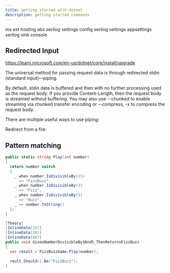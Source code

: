 ```yaml
---
title: getting started with dotnet 
description: getting started commands
---
```


ms ext hosting abs
serilog settings config
serilog settings appsettings
serilog sink console

## Redirected Input

<https://learn.microsoft.com/en-us/dotnet/core/install/upgrade>

The universal method for passing request data is through redirected stdin (standard input)—piping.

By default, stdin data is buffered and then with no further processing used as the request body. If you provide Content-Length, then the request body is streamed without buffering. You may also use --chunked to enable streaming via chunked transfer encoding or --compress, -x to compress the request body.

There are multiple useful ways to use piping:

Redirect from a file:

## Pattern matching

```c#
public static string Play(int number) 
{
  return number switch
  {
    _ when number.IsDivisibleBy(15)
      => "FizzBuzz",
    _ when number.IsDivisibleBy(3)
      => "Fizz",
    _ when number.IsDivisibleBy(5)
      => "Buzz",
    _ => number.ToString()
  };
}
```

```c#
[Theory]
[InlineData(15)]
[InlineData(30)]
[InlineData(60)]
public void GivenNumberDivisibleBy3And5_ThenReturnsFizzBuzz
{
  var result = FizzBuzzGame.Play(number);
  
  reult.Should().Be("FizzBuzz");
}
```

